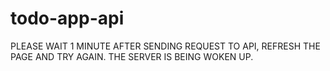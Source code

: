 # todo-app-api

PLEASE WAIT 1 MINUTE AFTER SENDING REQUEST TO API, REFRESH THE PAGE AND TRY AGAIN.
THE SERVER IS BEING WOKEN UP.

